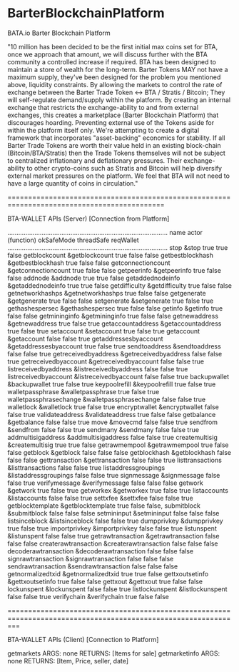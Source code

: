 # BarterBlockchainPlatform
BATA.io Barter Blockchain Platform

"10 million has been decided to be the first initial max coins set for BTA, once we approach that amount, we will discuss further with the BTA community a controlled increase if required. BTA has been designed to maintain a store of wealth for the long-term. Barter Tokens MAY not have a maximum supply, they've been designed for the problem you mentioned above, liquidity constraints. By allowing the markets to control the rate of exchange between the Barter Trade Token <-> BTA / Stratis / Bitcoin; They will self-regulate demand/supply within the platform. By creating an internal exchange that restricts the exchange-ability to and from external exchanges, this creates a marketplace (Barter Blockchain Platform) that discourages hoarding. Preventing external use of the Tokens aside for within the platform itself only. We're attempting to create a digital framework that incorporates "asset-backing" economics for stability. If all Barter Trade Tokens are worth their value held in an existing block-chain (Bitcoin/BTA/Stratis) then the Trade Tokens themselves will not be subject to centralized inflationary and deflationary pressures. Their exchange-ability to other crypto-coins such as Stratis and Bitcoin will help diversify external market pressures on the platform. We feel that BTA will not need to have a large quantity of coins in circulation."

============================================================================================

$$$$$$$$$$$$$$$$$$$$$$$$$$$$$$$$$$$$$$$$$$$$$$$$$$$$
BTA-WALLET APIs (Server)  [Connection from Platform]
$$$$$$$$$$$$$$$$$$$$$$$$$$$$$$$$$$$$$$$$$$$$$$$$$$$$

.........................................................................................
name                      actor (function)         okSafeMode threadSafe reqWallet
.........................................................................................
stop                       &stop                    true      true        false
getblockcount              &getblockcount           true      false       false
getbestblockhash           &getbestblockhash        true      false       false
getconnectioncount         &getconnectioncount      true      false       false
getpeerinfo                &getpeerinfo             true      false       false
addnode                    &addnode                 true      true        false
getaddednodeinfo           &getaddednodeinfo        true      true        false
getdifficulty              &getdifficulty           true      false       false
getnetworkhashps           &getnetworkhashps        true      false       false
getgenerate                &getgenerate             true      false       false
setgenerate                &setgenerate             true      false       true
gethashespersec            &gethashespersec         true      false       false
getinfo                    &getinfo                 true      false       false
getmininginfo              &getmininginfo           true      false       false
getnewaddress              &getnewaddress           true      false       true
getaccountaddress          &getaccountaddress       true      false       true
setaccount                 &setaccount              true      false       true
getaccount                 &getaccount              false     false       true
getaddressesbyaccount      &getaddressesbyaccount   true      false       true
sendtoaddress              &sendtoaddress           false     false       true
getreceivedbyaddress       &getreceivedbyaddress    false     false       true
getreceivedbyaccount       &getreceivedbyaccount    false     false       true
listreceivedbyaddress      &listreceivedbyaddress   false     false       true
listreceivedbyaccount      &listreceivedbyaccount   false     false       true
backupwallet               &backupwallet            true      false       true
keypoolrefill              &keypoolrefill           true      false       true
walletpassphrase           &walletpassphrase        true      false       true
walletpassphrasechange     &walletpassphrasechange  false     false       true
walletlock                 &walletlock              true      false       true
encryptwallet              &encryptwallet           false     false       true
validateaddress            &validateaddress         true      false       false
getbalance                 &getbalance              false     false       true
move                       &movecmd                 false     false       true
sendfrom                   &sendfrom                false     false       true
sendmany                   &sendmany                false     false       true
addmultisigaddress         &addmultisigaddress      false     false       true
createmultisig             &createmultisig          true      true        false
getrawmempool              &getrawmempool           true      false       false
getblock                   &getblock                false     false       false
getblockhash               &getblockhash            false     false       false
gettransaction             &gettransaction          false     false       true
listtransactions           &listtransactions        false     false       true
listaddressgroupings       &listaddressgroupings    false     false       true
signmessage                &signmessage             false     false       true
verifymessage              &verifymessage           false     false       false
getwork                    &getwork                 true      false       true
getworkex                  &getworkex               true      false       true
listaccounts               &listaccounts            false     false       true
settxfee                   &settxfee                false     false       true
getblocktemplate           &getblocktemplate        true      false       false,
submitblock                &submitblock             false     false       false
setmininput                &setmininput             false     false       false
listsinceblock             &listsinceblock          false     false       true
dumpprivkey                &dumpprivkey             true      false       true
importprivkey              &importprivkey           false     false       true
listunspent                &listunspent             false     false       true
getrawtransaction          &getrawtransaction       false     false       false
createrawtransaction       &createrawtransaction    false     false       false
decoderawtransaction       &decoderawtransaction    false     false       false
signrawtransaction         &signrawtransaction      false     false       false
sendrawtransaction         &sendrawtransaction      false     false       false
getnormalizedtxid          &getnormalizedtxid       true      true        false
gettxoutsetinfo            &gettxoutsetinfo         true      false       false
gettxout                   &gettxout                true      false       false
lockunspent                &lockunspent             false     false       true
listlockunspent            &listlockunspent         false     false       true
verifychain                &verifychain             true      false       false

===============================================================================================================

$$$$$$$$$$$$$$$$$$$$$$$$$$$$$$$$$$$$$$$$$$$$$$$$$$$$
BTA-WALLET APIs (Client) [Connection to Platform]
$$$$$$$$$$$$$$$$$$$$$$$$$$$$$$$$$$$$$$$$$$$$$$$$$$$$

getmarkets            ARGS: none       RETURNS: [Items for sale]
getmarketinfo         ARGS: none       RETURNS: [Item, Price, seller, date]

